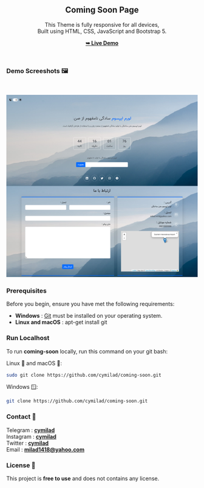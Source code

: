 <div align="center">
  <h2 align="center">Coming Soon Page</h2>
  
  This Theme is fully responsive for all devices, <br/> Built using HTML, CSS, JavaScript and Bootstrap 5.
  
  <a href="https://cymilad.ir/projects/coming-soon" target="_blank"><strong>➥ Live Demo</strong></a>
  
</div>


<br />

### Demo Screeshots 🖼️
<br />

![Desktop Demo](./image/coming-soon.png)

### Prerequisites

Before you begin, ensure you have met the following requirements:

* <b>Windows</b> :  [Git](https://git-scm.com/downloads "Download Git") must be installed on your operating system.
* <b>Linux and macOS</b> :  apt-get install git

### Run Localhost

To run **coming-soon** locally, run this command on your git bash:

Linux 🐧 and macOS 🍏:

```bash
sudo git clone https://github.com/cymilad/coming-soon.git
```

Windows 🪟:

```bash
git clone https://github.com/cymilad/coming-soon.git
```

### Contact 💬 
Telegram : <a href="https://t.me/cymilad" target="_blank"><strong>cymilad</strong></a> <br>
Instagram : <a href="https://instagram.com/cymilad" target="_blank"><strong>cymilad</strong></a> <br>
Twitter : <a href="https://x.com/cymilad" target="_blank"><strong>cymilad</strong></a> <br>
Email : <a href="malito:milad1418@yahoo.com" target="_blank"><strong>milad1418@yahoo.com</strong></a>

### License 🪪

This project is **free to use** and does not contains any license.
